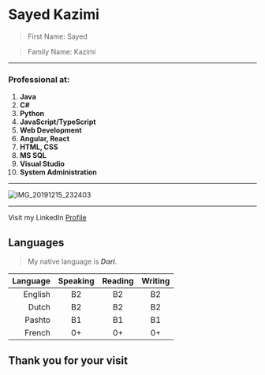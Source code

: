 # Sayed Kazimi

> First Name: Sayed 

> Family Name: Kazimi


---

### Professional at:

1. **Java** 
1. **C#**
1. **Python**
1. **JavaScript/TypeScript**
1. **Web Development** 
1. **Angular, React** 
1. **HTML, CSS**
1. **MS SQL**
1. **Visual Studio**
1. **System Administration**

---

![IMG_20191215_232403](https://user-images.githubusercontent.com/61209285/93141228-1ac02d80-f6e4-11ea-868e-00e34cec8f3c.jpg)

---

Visit my LinkedIn [Profile](https://be.linkedin.com/in/sayed-kazimi-b838401b3)


## Languages

> My native language is **_Dari_**.

Language | Speaking | Reading | Writing
---:| :-----: | :-----: | :-----: 
English | B2 | B2 | B2
Dutch | B2 | B2 | B2
Pashto | B1 | B1 | B1
French | 0+ | 0+ | 0+

## Thank you for your visit

